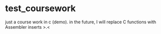 # test_coursework
just a course work in c (demo). in the future, I will replace C functions with Assembler inserts >.&lt;

